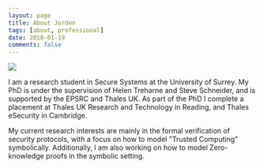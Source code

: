 ```yaml
---
layout: page
title: About Jorden
tags: [about, professional]
date: 2018-01-19
comments: false
---
```


<img src="{{ site.authorpic }}" class="img-circle author-photo">

I am a research student in Secure Systems at the University of Surrey. My PhD is
under the supervision of Helen Treharne and Steve Schneider, and is supported by
the EPSRC and Thales UK. As part of the PhD I complete a placement at Thales
UK Research and Technology in Reading, and Thales eSecurity in Cambridge.

My current research interests are mainly in the formal verification of security
protocols, with a focus on how to model "Trusted Computing" symbolically.
Additionally, I am also working on how to model Zero-knowledge proofs in the
symbolic setting. 
